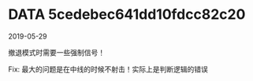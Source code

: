 DATA 5cedebec641dd10fdcc82c20
==============================

2019-05-29

撤退模式时需要一些强制信号！

Fix: 最大的问题是在中线的时候不射击！实际上是判断逻辑的错误